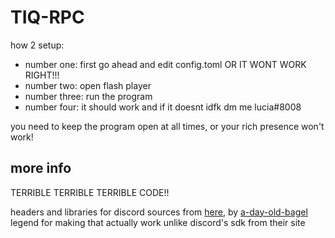 # TIQ-RPC

how 2 setup:

- number one: first go ahead and edit config.toml OR IT WONT WORK RIGHT!!!
- number two: open flash player
- number three: run the program
- number four: it should work and if it doesnt idfk dm me lucia#8008

you need to keep the program open at all times, or your rich presence won't work!

## more info

TERRIBLE TERRIBLE TERRIBLE CODE!!

headers and libraries for discord sources from [here](https://github.com/a-day-old-bagel/discordCppSdk/tree/master), by [a-day-old-bagel](https://github.com/a-day-old-bagel) legend for making that actually work unlike discord's sdk from their site
